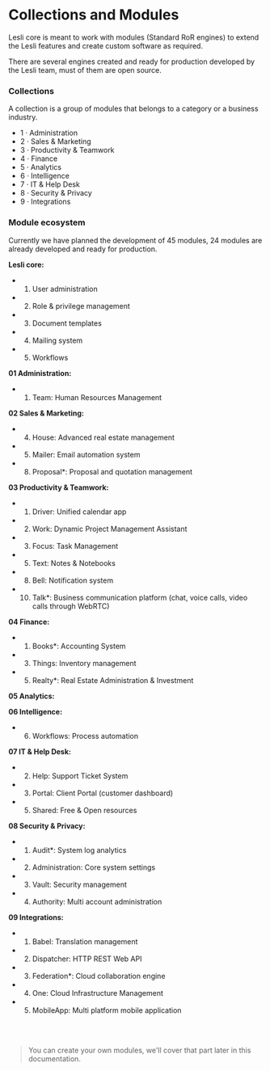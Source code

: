 # Collections and Modules
Lesli core is meant to work with modules (Standard RoR engines) to extend the Lesli features and create custom software as required.

There are several engines created and ready for production developed by the Lesli team, must of them are open source.

### Collections 
A collection is a group of modules that belongs to a category or a business industry.

- 1 · Administration
- 2 · Sales & Marketing
- 3 · Productivity & Teamwork
- 4 · Finance
- 5 · Analytics
- 6 · Intelligence
- 7 · IT & Help Desk
- 8 · Security & Privacy
- 9 · Integrations

### Module ecosystem 
Currently we have planned the development of 45 modules, 24 modules are already developed and ready for production.

__Lesli core:__

- 01. User administration
- 02. Role & privilege management
- 03. Document templates
- 04. Mailing system
- 05. Workflows

__01 Administration:__

- 01. Team: Human Resources Management

__02 Sales & Marketing:__

- 04. House: Advanced real estate management
- 05. Mailer: Email automation system
- 08. Proposal*: Proposal and quotation management

__03 Productivity & Teamwork:__

- 01. Driver: Unified calendar app
- 02. Work: Dynamic Project Management Assistant
- 03. Focus: Task Management
- 05. Text: Notes & Notebooks
- 08. Bell: Notification system
- 10. Talk*: Business communication platform  (chat, voice calls, video calls through WebRTC)

__04 Finance:__

- 01. Books*: Accounting System
- 03. Things: Inventory management
- 05. Realty*: Real Estate Administration & Investment

__05 Analytics:__

__06 Intelligence:__

- 06. Workflows: Process automation 

__07 IT & Help Desk:__

- 02. Help: Support Ticket System
- 03. Portal: Client Portal (customer dashboard) 
- 05. Shared: Free & Open resources

__08 Security & Privacy:__

- 01. Audit*: System log analytics
- 02. Administration: Core system settings
- 03. Vault: Security management 
- 04. Authority:  Multi account administration

__09 Integrations:__

- 01. Babel: Translation management
- 02. Dispatcher: HTTP REST Web API
- 03. Federation*: Cloud collaboration engine
- 04. One: Cloud Infrastructure Management
- 05. MobileApp: Multi platform mobile application

<br><br>

> You can create your own modules, we'll cover that part later in this documentation.
